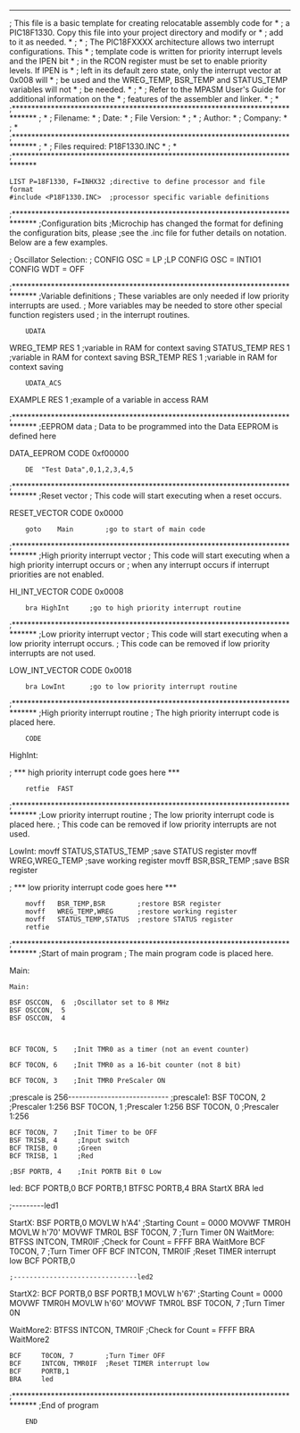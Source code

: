 ******************************************************************************
;   This file is a basic template for creating relocatable assembly code for  *
;   a PIC18F1330. Copy this file into your project directory and modify or    *
;   add to it as needed.                                                      *
;                                                                             *
;   The PIC18FXXXX architecture allows two interrupt configurations. This     *
;   template code is written for priority interrupt levels and the IPEN bit   *
;   in the RCON register must be set to enable priority levels. If IPEN is    *
;   left in its default zero state, only the interrupt vector at 0x008 will   *
;   be used and the WREG_TEMP, BSR_TEMP and STATUS_TEMP variables will not    *
;   be needed.                                                                *
;                                                                             *
;   Refer to the MPASM User's Guide for additional information on the         *
;   features of the assembler and linker.                                     *
;                                                                             *
;******************************************************************************
;                                                                             *
;    Filename:                                                                *
;    Date:                                                                    *
;    File Version:                                                            *
;                                                                             *
;    Author:                                                                  *
;    Company:                                                                 *
;                                                                             * 
;******************************************************************************
;                                                                             *
;    Files required: P18F1330.INC                                             *
;                                                                             *
;******************************************************************************

	LIST P=18F1330, F=INHX32 ;directive to define processor and file format
	#include <P18F1330.INC>	 ;processor specific variable definitions

;******************************************************************************
;Configuration bits
;Microchip has changed the format for defining the configuration bits, please 
;see the .inc file for futher details on notation.  Below are a few examples.



;   Oscillator Selection:
;    CONFIG	OSC = LP             ;LP
     CONFIG  OSC = INTIO1
     CONFIG  WDT = OFF



;******************************************************************************
;Variable definitions
; These variables are only needed if low priority interrupts are used. 
; More variables may be needed to store other special function registers used
; in the interrupt routines.

		UDATA

WREG_TEMP	RES	1	;variable in RAM for context saving 
STATUS_TEMP	RES	1	;variable in RAM for context saving
BSR_TEMP	RES	1	;variable in RAM for context saving

		UDATA_ACS

EXAMPLE		RES	1	;example of a variable in access RAM

;******************************************************************************
;EEPROM data
; Data to be programmed into the Data EEPROM is defined here

DATA_EEPROM	CODE	0xf00000

		DE	"Test Data",0,1,2,3,4,5

;******************************************************************************
;Reset vector
; This code will start executing when a reset occurs.

RESET_VECTOR	CODE	0x0000

		goto	Main		;go to start of main code

;******************************************************************************
;High priority interrupt vector
; This code will start executing when a high priority interrupt occurs or
; when any interrupt occurs if interrupt priorities are not enabled.

HI_INT_VECTOR	CODE	0x0008

		bra	HighInt		;go to high priority interrupt routine

;******************************************************************************
;Low priority interrupt vector
; This code will start executing when a low priority interrupt occurs.
; This code can be removed if low priority interrupts are not used.

LOW_INT_VECTOR	CODE	0x0018

		bra	LowInt		;go to low priority interrupt routine

;******************************************************************************
;High priority interrupt routine
; The high priority interrupt code is placed here.

		CODE

HighInt:

;	*** high priority interrupt code goes here ***


		retfie	FAST

;******************************************************************************
;Low priority interrupt routine
; The low priority interrupt code is placed here.
; This code can be removed if low priority interrupts are not used.

LowInt:
		movff	STATUS,STATUS_TEMP	;save STATUS register
		movff	WREG,WREG_TEMP		;save working register
		movff	BSR,BSR_TEMP		;save BSR register

;	*** low priority interrupt code goes here ***


		movff	BSR_TEMP,BSR		;restore BSR register
		movff	WREG_TEMP,WREG		;restore working register
		movff	STATUS_TEMP,STATUS	;restore STATUS register
		retfie

;******************************************************************************
;Start of main program
; The main program code is placed here.

Main:

    Main:

    BSF OSCCON,  6  ;Oscillator set to 8 MHz
    BSF OSCCON,  5
    BSF OSCCON,  4



    BCF T0CON, 5    ;Init TMR0 as a timer (not an event counter)

    BCF T0CON, 6    ;Init TMR0 as a 16-bit counter (not 8 bit)

    BCF T0CON, 3    ;Init TMR0 PreScaler ON

;prescale is 256----------------------------
;prescale1:
     BSF T0CON, 2    ;Prescaler 1:256
     BSF T0CON, 1    ;Prescaler 1:256
     BSF T0CON, 0    ;Prescaler 1:256

    BCF T0CON, 7    ;Init Timer to be OFF
    BSF TRISB, 4     ;Input switch
    BCF TRISB, 0     ;Green
    BCF TRISB, 1     ;Red

    ;BSF PORTB, 4    ;Init PORTB Bit 0 Low

led:
    BCF PORTB,0
    BCF PORTB,1
    BTFSC PORTB,4
    BRA StartX
    BRA led

;---------led1


StartX:
    BSF PORTB,0
    MOVLW   h'A4'              ;Starting Count = 0000
    MOVWF   TMR0H
    MOVLW   h'70'
    MOVWF   TMR0L
    BSF     T0CON, 7        ;Turn Timer 0N
WaitMore:
    BTFSS   INTCON, TMR0IF  ;Check for Count = FFFF
    BRA     WaitMore
    BCF     T0CON, 7        ;Turn Timer OFF
    BCF     INTCON, TMR0IF  ;Reset TIMER interrupt low
    BCF     PORTB,0

    
    ;-------------------------------led2

StartX2:
    BCF PORTB,0
    BSF PORTB,1
    MOVLW   h'67'              ;Starting Count = 0000
    MOVWF   TMR0H
    MOVLW   h'60'
    MOVWF   TMR0L
    BSF     T0CON, 7        ;Turn Timer 0N

WaitMore2:
    BTFSS   INTCON, TMR0IF  ;Check for Count = FFFF
    BRA     WaitMore2

    BCF     T0CON, 7        ;Turn Timer OFF
    BCF     INTCON, TMR0IF  ;Reset TIMER interrupt low
    BCF     PORTB,1
    BRA     led

       

;******************************************************************************
;End of program

		END
